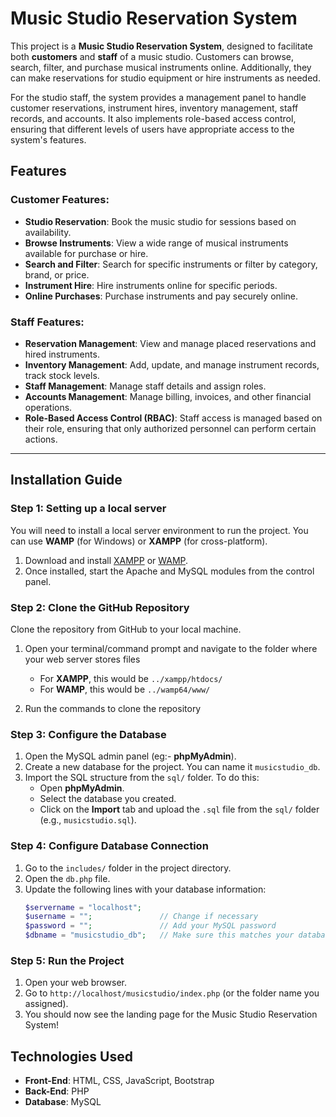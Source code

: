 # Music Studio Reservation System

This project is a **Music Studio Reservation System**, designed to facilitate both **customers** and **staff** of a music studio. Customers can browse, search, filter, and purchase musical instruments online. Additionally, they can make reservations for studio equipment or hire instruments as needed. 

For the studio staff, the system provides a management panel to handle customer reservations, instrument hires, inventory management, staff records, and accounts. It also implements role-based access control, ensuring that different levels of users have appropriate access to the system's features.

## Features

### Customer Features:
- **Studio Reservation**: Book the music studio for sessions based on availability.
- **Browse Instruments**: View a wide range of musical instruments available for purchase or hire.
- **Search and Filter**: Search for specific instruments or filter by category, brand, or price.
- **Instrument Hire**: Hire instruments online for specific periods.
- **Online Purchases**: Purchase instruments and pay securely online.

### Staff Features:
- **Reservation Management**: View and manage placed reservations and hired instruments.
- **Inventory Management**: Add, update, and manage instrument records, track stock levels.
- **Staff Management**: Manage staff details and assign roles.
- **Accounts Management**: Manage billing, invoices, and other financial operations.
- **Role-Based Access Control (RBAC)**: Staff access is managed based on their role, ensuring that only authorized personnel can perform certain actions.

---

## Installation Guide

### Step 1: Setting up a local server
You will need to install a local server environment to run the project. You can use **WAMP** (for Windows) or **XAMPP** (for cross-platform).

1. Download and install [XAMPP](https://www.apachefriends.org/index.html) or [WAMP](http://www.wampserver.com/en/).
2. Once installed, start the Apache and MySQL modules from the control panel.

### Step 2: Clone the GitHub Repository
Clone the repository from GitHub to your local machine.

1. Open your terminal/command prompt and navigate to the folder where your web server stores files
   - For **XAMPP**, this would be `../xampp/htdocs/`
   - For **WAMP**, this would be `../wamp64/www/`

2. Run the commands to clone the repository

### Step 3: Configure the Database
1. Open the MySQL admin panel (eg:- **phpMyAdmin**).
2. Create a new database for the project. You can name it `musicstudio_db`.
3. Import the SQL structure from the `sql/` folder. To do this:
   - Open **phpMyAdmin**.
   - Select the database you created.
   - Click on the **Import** tab and upload the `.sql` file from the `sql/` folder (e.g., `musicstudio.sql`).
   
### Step 4: Configure Database Connection
1. Go to the `includes/` folder in the project directory.
2. Open the `db.php` file.
3. Update the following lines with your database information:
    ```php
    $servername = "localhost";
    $username = "";               // Change if necessary
    $password = "";               // Add your MySQL password
    $dbname = "musicstudio_db";   // Make sure this matches your database name
    ```

### Step 5: Run the Project
1. Open your web browser.
2. Go to `http://localhost/musicstudio/index.php` (or the folder name you assigned).
3. You should now see the landing page for the Music Studio Reservation System!

## Technologies Used
- **Front-End**: HTML, CSS, JavaScript, Bootstrap
- **Back-End**: PHP
- **Database**: MySQL
